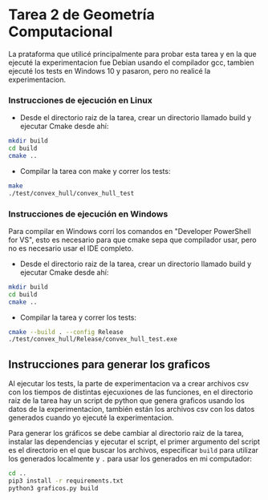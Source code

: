 
# Tarea 2 de Geometría Computacional

La prataforma que utilicé principalmente para probar esta tarea y en la
que ejecuté la experimentacion fue Debian usando el compilador gcc, tambien
ejecuté los tests en Windows 10 y pasaron, pero no realicé la experimentacion.

### Instrucciones de ejecución en Linux

- Desde el directorio raiz de la tarea, crear un directorio llamado build y ejecutar Cmake desde ahí:
```bash
mkdir build
cd build
cmake ..
```

- Compilar la tarea con make y correr los tests:
```bash
make
./test/convex_hull/convex_hull_test 
```

### Instrucciones de ejecución en Windows

Para compilar en Windows corrí los comandos en "Developer PowerShell for VS", esto es necesario para 
que cmake sepa que compilador usar, pero no es necesario usar el IDE completo.

- Desde el directorio raiz de la tarea, crear un directorio llamado build y ejecutar Cmake desde ahí:
```bash
mkdir build
cd build
cmake ..
```

- Compilar la tarea y correr los tests:
```bash
cmake --build . --config Release
./test/convex_hull/Release/convex_hull_test.exe
```

## Instrucciones para generar los graficos

Al ejecutar los tests, la parte de experimentacion va a crear archivos csv con los tiempos de distintas
ejecuxiones de las funciones, en el directorio raiz de la tarea hay un script de python que genera 
graficos usando los datos de la experimentacion, también están los archivos csv con los datos generados
cuando yo ejecuté la experimentacion.

Para generar los gráficos se debe cambiar al directorio raiz de la tarea, instalar
las dependencias y ejecutar el script, el primer argumento del script es el directorio
en el que buscar los archivos, especificar `build` para utilizar los generados localmente
y `.` para usar los generados en mi computador:

```bash
cd ..
pip3 install -r requirements.txt
python3 graficos.py build
```

